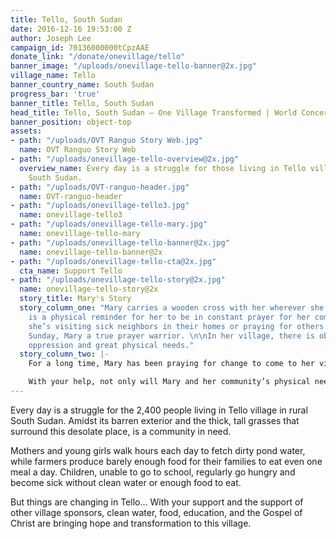 ```yaml
---
title: Tello, South Sudan
date: 2016-12-16 19:53:00 Z
author: Joseph Lee
campaign_id: 70136000000tCpzAAE
donate_link: "/donate/onevillage/tello"
banner_image: "/uploads/onevillage-tello-banner@2x.jpg"
village_name: Tello
banner_country_name: South Sudan
progress_bar: 'true'
banner_title: Tello, South Sudan
head_title: Tello, South Sudan — One Village Transformed | World Concern
banner_position: object-top
assets:
- path: "/uploads/OVT Ranguo Story Web.jpg"
  name: OVT Ranguo Story Web
- path: "/uploads/onevillage-tello-overview@2x.jpg"
  overview_name: Every day is a struggle for those living in Tello village in rural
    South Sudan.
- path: "/uploads/OVT-ranguo-header.jpg"
  name: OVT-ranguo-header
- path: "/uploads/onevillage-tello3.jpg"
  name: onevillage-tello3
- path: "/uploads/onevillage-tello-mary.jpg"
  name: onevillage-tello-mary
- path: "/uploads/onevillage-tello-banner@2x.jpg"
  name: onevillage-tello-banner@2x
- path: "/uploads/onevillage-tello-cta@2x.jpg"
  cta_name: Support Tello
- path: "/uploads/onevillage-tello-story@2x.jpg"
  name: onevillage-tello-story@2x
  story_title: Mary's Story
  story_column_one: "Mary carries a wooden cross with her wherever she goes. The cross
    is a physical reminder for her to be in constant prayer for her community. Whether
    she’s visiting sick neighbors in their homes or praying for others at church every
    Sunday, Mary a true prayer warrior. \n\nIn her village, there is obvious spiritual
    oppression and great physical needs."
  story_column_two: |-
    For a long time, Mary has been praying for change to come to her village. She prays for clean drinking water so that the children in her village are no longer sick, and looks forward to receiving pastoral and literacy training so that she can provide even more care for her community as well as mature in her own spiritual life.

    With your help, not only will Mary and her community’s physical needs be met, but their spiritual needs as well.
---
```


Every day is a struggle for the 2,400 people living in Tello village in rural South Sudan. Amidst its barren exterior and the thick, tall grasses that surround this desolate place, is a community in need.

Mothers and young girls walk hours each day to fetch dirty pond water, while farmers produce barely enough food for their families to eat even one meal a day. Children, unable to go to school, regularly go hungry and become sick without clean water or enough food to eat.

But things are changing in Tello… With your support and the support of other village sponsors, clean water, food, education, and the Gospel of Christ are bringing hope and transformation to this village.
